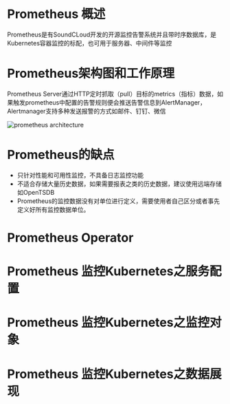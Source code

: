 # Prometheus 概述
Prometheus是有SoundCLoud开发的开源监控告警系统并且带时序数据库，是Kubernetes容器监控的标配，也可用于服务器、中间件等监控

# Prometheus架构图和工作原理
Prometheus Server通过HTTP定时抓取（pull）目标的metrics（指标）数据，如果触发prometheus中配置的告警规则便会推送告警信息到AlertManager，Alertmanager支持多种发送报警的方式如邮件、钉钉、微信

![prometheus architecture](https://prometheus.io/assets/architecture.png) 

# Prometheus的缺点
* 只针对性能和可用性监控，不具备日志监控功能
* 不适合存储大量历史数据，如果需要报表之类的历史数据，建议使用远端存储如OpenTSDB
* Prometheus的监控数据没有对单位进行定义，需要使用者自己区分或者事先定义好所有监控数据单位。
# Prometheus Operator
# Prometheus 监控Kubernetes之服务配置
# Prometheus 监控Kubernetes之监控对象
# Prometheus 监控Kubernetes之数据展现


